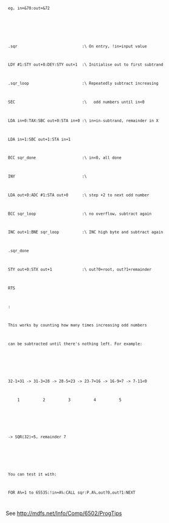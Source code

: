 <code>` eg, in=&70:out=&72`
`  `
` .sqr                            :\ On entry, !in=input value`
` LDY #1:STY out+0:DEY:STY out+1  :\ Initialise out to first subtrand`
` .sqr_loop                       :\ Repeatedly subtract increasing`
` SEC                             :\   odd numbers until in<0`
` LDA in+0:TAX:SBC out+0:STA in+0 :\ in=in-subtrand, remainder in X`
` LDA in+1:SBC out+1:STA in+1`
` BCC sqr_done                    :\ in<0, all done`
` INY                             :\`
` LDA out+0:ADC #1:STA out+0      :\ step +2 to next odd number`
` BCC sqr_loop                    :\ no overflow, subtract again`
` INC out+1:BNE sqr_loop          :\ INC high byte and subtract again`
` .sqr_done`
` STY out+0:STX out+1             :\ out?0=root, out?1=remainder`
` RTS`
` :`
` This works by counting how many times increasing odd numbers`
` can be subtracted until there's nothing left. For example:`
`  `
` 32-1=31 -> 31-3=28 -> 28-5=23 -> 23-7=16 -> 16-9=7 -> 7-11<0`
`     1          2          3          4          5`
`  `
` -> SQR(32)=5, remainder 7`
`  `
` You can test it with:`
` FOR A%=1 to 65535:!in=A%:CALL sqr:P.A%,out?0,out?1:NEXT`

</code>

See <http://mdfs.net/Info/Comp/6502/ProgTips>
